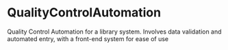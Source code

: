 # QualityControlAutomation
Quality Control Automation for a library system. Involves data validation and automated entry, with a front-end system for ease of use
